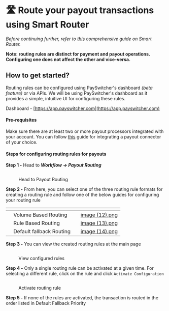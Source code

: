 # 🛣️ Route your payout transactions using Smart Router

_Before continuing further, refer to_ [_this_](https://docs.payswitcher.com/features/merchant-controls/smart-router) _comprehensive guide on Smart Router._

**Note: routing rules are distinct for payment and payout operations. Configuring one does not affect the other and vice-versa.**

## How to get started?

Routing rules can be configured using PaySwitcher's dashboard _(beta feature)_ or via APIs. We will be using PaySwitcher's dashboard as it provides a simple, intuitive UI for configuring these rules.

Dashboard - [https://app.payswitcher.com](https://app.payswitcher.com)

#### Pre-requisites

Make sure there are at least two or more payout processors integrated with your account. You can follow [this](https://docs.payswitcher.com/features/payment-flows-and-management/payouts/get-started-with-payouts#how-to-get-started) guide for integrating a payout connector of your choice.

#### Steps for configuring routing rules for payouts

**Step 1 -** Head to _**Workflow -> Payout Routing**_

<figure><img src="../../../.gitbook/assets/image (10).png" alt=""><figcaption><p>Head to Payout Routing</p></figcaption></figure>

**Step 2 -** From here, you can select one of the three routing rule formats for creating a routing rule and follow one of the below guides for configuring your routing rule

<table data-view="cards"><thead><tr><th></th><th></th><th></th><th data-hidden data-card-cover data-type="files"></th></tr></thead><tbody><tr><td></td><td>Volume Based Routing</td><td></td><td><a href="../../../.gitbook/assets/image (12).png">image (12).png</a></td></tr><tr><td></td><td>Rule Based Routing</td><td></td><td><a href="../../../.gitbook/assets/image (13).png">image (13).png</a></td></tr><tr><td></td><td>Default fallback Routing</td><td></td><td><a href="../../../.gitbook/assets/image (14).png">image (14).png</a></td></tr></tbody></table>

**Step 3 -** You can view the created routing rules at the main page

<figure><img src="../../../.gitbook/assets/image (15).png" alt=""><figcaption><p>View configured rules</p></figcaption></figure>

**Step 4 -** Only a single routing rule can be activated at a given time. For selecting a different rule, click on the rule and click `Activate Configuration`

<figure><img src="../../../.gitbook/assets/image (16).png" alt=""><figcaption><p>Activate routing rule</p></figcaption></figure>

**Step 5 -** If none of the rules are activated, the transaction is routed in the order listed in Default Fallback Priority

<figure><img src="../../../.gitbook/assets/image (17).png" alt=""><figcaption></figcaption></figure>
